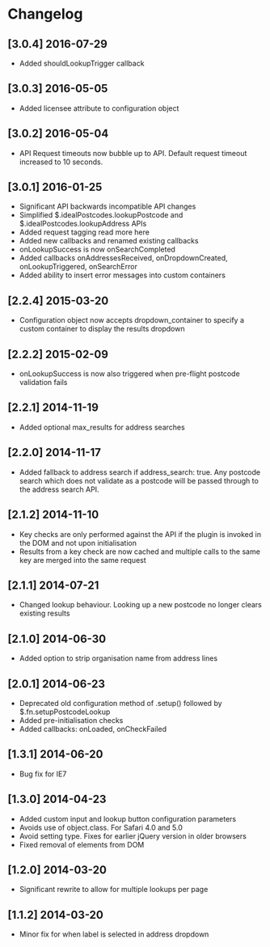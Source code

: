 # Changelog

## [3.0.4] 2016-07-29
- Added shouldLookupTrigger callback

## [3.0.3] 2016-05-05
- Added licensee attribute to configuration object

## [3.0.2] 2016-05-04
- API Request timeouts now bubble up to API. Default request timeout increased to 10 seconds.

## [3.0.1] 2016-01-25
- Significant API backwards incompatible API changes
- Simplified $.idealPostcodes.lookupPostcode and $.idealPostcodes.lookupAddress APIs
- Added request tagging read more here
- Added new callbacks and renamed existing callbacks
- onLookupSuccess is now onSearchCompleted
- Added callbacks onAddressesReceived, onDropdownCreated, onLookupTriggered, onSearchError
- Added ability to insert error messages into custom containers

## [2.2.4] 2015-03-20
- Configuration object now accepts dropdown_container to specify a custom container to display the results dropdown

## [2.2.2] 2015-02-09
- onLookupSuccess is now also triggered when pre-flight postcode validation fails

## [2.2.1] 2014-11-19
- Added optional max_results for address searches

## [2.2.0] 2014-11-17
- Added fallback to address search if address_search: true. Any postcode search which does not validate as a postcode will be passed through to the address search API.

## [2.1.2] 2014-11-10
- Key checks are only performed against the API if the plugin is invoked in the DOM and not upon initialisation
- Results from a key check are now cached and multiple calls to the same key are merged into the same request

## [2.1.1] 2014-07-21
- Changed lookup behaviour. Looking up a new postcode no longer clears existing results

## [2.1.0] 2014-06-30
- Added option to strip organisation name from address lines

## [2.0.1] 2014-06-23
- Deprecated old configuration method of .setup() followed by $.fn.setupPostcodeLookup
- Added pre-initialisation checks
- Added callbacks: onLoaded, onCheckFailed

## [1.3.1] 2014-06-20
- Bug fix for IE7

## [1.3.0] 2014-04-23
- Added custom input and lookup button configuration parameters
- Avoids use of object.class. For Safari 4.0 and 5.0
- Avoid setting type. Fixes for earlier jQuery version in older browsers
- Fixed removal of elements from DOM

## [1.2.0] 2014-03-20
- Significant rewrite to allow for multiple lookups per page

## [1.1.2] 2014-03-20

- Minor fix for when label is selected in address dropdown
